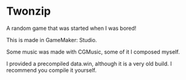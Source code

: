 # Twonzip
A random game that was started when I was bored!

This is made in GameMaker: Studio. 

Some music was made with CGMusic, some of it I composed myself. 

I provided a precompiled data.win, although it is a very old build. I recommend you compile it yourself. 
